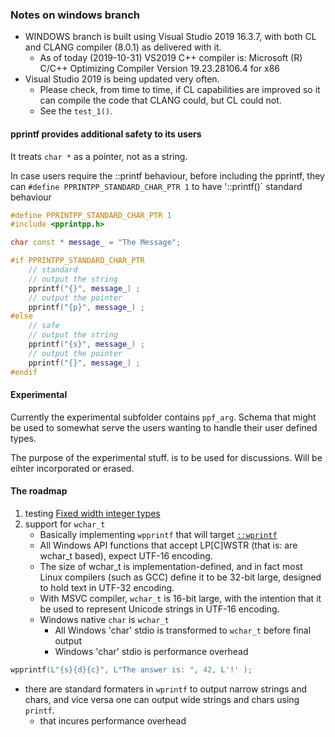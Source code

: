 
### Notes on windows branch

- WINDOWS branch is built using Visual Studio 2019 16.3.7, with both CL and CLANG compiler (8.0.1)
as delivered with it.
   - As of today (2019-10-31) VS2019 C++ compiler is:
Microsoft (R) C/C++ Optimizing Compiler Version 19.23.28106.4 for x86
- Visual Studio 2019 is being updated very often.
   - Please check, from time to time, if CL capabilities are 
improved so it can compile the code that CLANG could, but CL could not.
   - See the `test_1()`.


#### pprintf provides additional safety to its users

It treats `char *` as a pointer, not as a string.

In case users require the ::printf behaviour,  before including the pprintf, they can `#define PPRINTPP_STANDARD_CHAR_PTR 1` to have '::printf()` standard behaviour

```cpp
#define PPRINTPP_STANDARD_CHAR_PTR 1
#include <pprintpp.h>

char const * message_ = "The Message";

#if PPRINTPP_STANDARD_CHAR_PTR 
    // standard
    // output the string
    pprintf("{}", message_) ;
    // output the pointer
    pprintf("{p}", message_) ;
#else
    // safe
    // output the string
    pprintf("{s}", message_) ;
    // output the pointer
    pprintf("{}", message_) ;
#endif
```

#### Experimental

Currently the experimental subfolder contains `ppf_arg`. Schema that might be used to somewhat serve the users wanting to handle their user defined types.

The purpose of the experimental stuff. is to be used for discussions. Will be eihter incorporated or erased.

#### The roadmap

1. testing [Fixed width integer types](https://en.cppreference.com/w/cpp/types/integer)
1. support for `wchar_t`
   - Basically implementing `wpprintf` that will target [`::wprintf`](https://en.cppreference.com/w/c/io/fwprintf)
   - All Windows API functions that accept LP[C]WSTR (that is: are wchar_t based), expect UTF-16 encoding.
   - The size of wchar_t is implementation-defined, and in fact most Linux compilers (such as GCC) define it to be 32-bit large, designed to hold text in UTF-32 encoding.
   - With MSVC compiler, `wchar_t` is 16-bit large, with the intention that it be used to represent Unicode strings in UTF-16 encoding.
   - Windows native `char` is `wchar_t`
      - All Windows 'char' stdio is transformed to `wchar_t` before final output
      - Windows 'char' stdio is performance overhead

```cpp
wpprintf(L"{s}{d}{c}", L"The answer is: ", 42, L'!' );
```

- there are standard formaters in `wprintf` to output narrow strings and chars, and vice versa one can output wide strings and chars using `printf`.
   - that incures performance overhead
